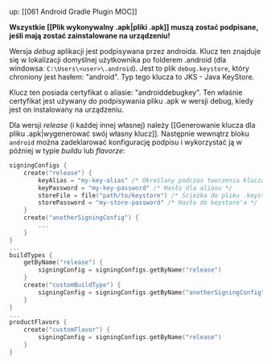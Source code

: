 up: [[061 Android Gradle Plugin MOC]]

**Wszystkie [[Plik wykonywalny .apk|pliki .apk]] muszą zostać podpisane, jeśli mają zostać zainstalowane na urządzeniu!**

Wersja *debug* aplikacji jest podpisywana przez androida. Klucz ten znajduje się w lokalizacji domyślnej użytkownika po folderem .android (dla windowsa: `C:\Users\<user>\.android`). Jest to plik `debug.keystore`, który chroniony jest hasłem: "android". Typ tego klucza to JKS - Java KeyStore.

Klucz ten posiada certyfikat o aliasie: "androiddebugkey". Ten właśnie certyfikat jest używany do podpisywania pliku .apk w wersji debug, kiedy jest on instalowany na urządzeniu.


Dla wersji *release* (i każdej innej własnej) należy [[Generowanie klucza dla pliku .apk|wygenerować swój własny klucz]]. Następnie wewnątrz bloku `android` można zadeklarować konfigurację podpisu i wykorzystać ją w później w typie *buildu* lub *flavorze*:

```kotlin
signingConfigs { 
	create("release") { 
		keyAlias = "my-key-alias" /* Określany podczas tworzenia klucza */
		keyPassword = "my-key-password" /* Hasło dla aliasu */
		storeFile = file("path/to/keystore") /* Ścieżka do pliku .keystore */
		storePassword = "my-store-password" /* Hasło do keystore'a */
	} 
	create("anotherSigningConfig") {
		...
	}
}
...
buildTypes { 
	getByName("release") { 
		signingConfig = signingConfigs.getByName("release") 
	} 
	create("customBuildType") {
		signingConfig = signingConfigs.getByName("anotherSigningConfig") 
	}
}
...
productFlavors {
	create("customFlavor") {
		signingConfig = signingConfigs.getByName("release") 
	}
}
```





